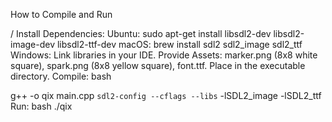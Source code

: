 How to Compile and Run

/    Install Dependencies:
        Ubuntu: sudo apt-get install libsdl2-dev libsdl2-image-dev libsdl2-ttf-dev
        macOS: brew install sdl2 sdl2_image sdl2_ttf
        Windows: Link libraries in your IDE.
    Provide Assets:
        marker.png (8x8 white square), spark.png (8x8 yellow square), font.ttf.
        Place in the executable directory.
    Compile:
    bash

g++ -o qix main.cpp `sdl2-config --cflags --libs` -lSDL2_image -lSDL2_ttf
Run:
bash
./qix
